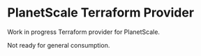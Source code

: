# PlanetScale Terraform Provider

Work in progress Terraform provider for PlanetScale.

Not ready for general consumption.